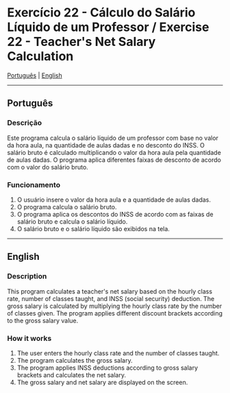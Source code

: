 # Exercício 22 - Cálculo do Salário Líquido de um Professor / Exercise 22 - Teacher's Net Salary Calculation

[Português](#português) | [English](#english)

---

<a id="português"></a>
## Português

### Descrição
Este programa calcula o salário líquido de um professor com base no valor da hora aula, na quantidade de aulas dadas e no desconto do INSS. O salário bruto é calculado multiplicando o valor da hora aula pela quantidade de aulas dadas. O programa aplica diferentes faixas de desconto de acordo com o valor do salário bruto.

### Funcionamento
1. O usuário insere o valor da hora aula e a quantidade de aulas dadas.
2. O programa calcula o salário bruto.
3. O programa aplica os descontos do INSS de acordo com as faixas de salário bruto e calcula o salário líquido.
4. O salário bruto e o salário líquido são exibidos na tela.

---

<a id="english"></a>
## English

### Description
This program calculates a teacher's net salary based on the hourly class rate, number of classes taught, and INSS (social security) deduction. The gross salary is calculated by multiplying the hourly class rate by the number of classes given. The program applies different discount brackets according to the gross salary value.

### How it works
1. The user enters the hourly class rate and the number of classes taught.
2. The program calculates the gross salary.
3. The program applies INSS deductions according to gross salary brackets and calculates the net salary.
4. The gross salary and net salary are displayed on the screen.